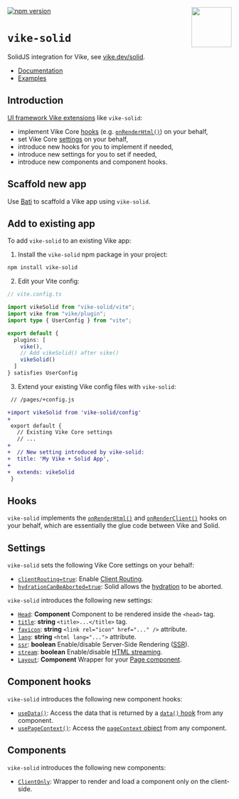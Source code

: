 [<img src="https://vike.dev/vike-readme.svg" align="right" height="90">](https://vike.dev)
[![npm version](https://img.shields.io/npm/v/vike-solid)](https://www.npmjs.com/package/vike-solid)

# `vike-solid`

SolidJS integration for Vike, see [vike.dev/solid](https://vike.dev/solid).

- [Documentation](https://vike.dev)
- [Examples](https://github.com/vikejs/vike-solid/tree/main/examples)

## Introduction

[UI framework Vike extensions](https://vike.dev/extensions) like `vike-solid`:

- implement Vike Core [hooks](https://vike.dev/hooks) (e.g. [`onRenderHtml()`](https://vike.dev/onRenderHtml)) on your
  behalf,
- set Vike Core [settings](https://vike.dev/settings) on your behalf,
- introduce new hooks for you to implement if needed,
- introduce new settings for you to set if needed,
- introduce new components and component hooks.

## Scaffold new app

Use [Bati](https://batijs.github.io/) to scaffold a Vike app using `vike-solid`.

## Add to existing app

To add `vike-solid` to an existing Vike app:

1. Install the `vike-solid` npm package in your project:

```bash
npm install vike-solid
```

2. Edit your Vite config:

```ts
// vite.config.ts

import vikeSolid from "vike-solid/vite";
import vike from "vike/plugin";
import type { UserConfig } from "vite";

export default {
  plugins: [
    vike(),
    // Add vikeSolid() after vike()
    vikeSolid()
  ]
} satisfies UserConfig
```

3. Extend your existing Vike config files with `vike-solid`:

```diff
 // /pages/+config.js

+import vikeSolid from 'vike-solid/config'
+
 export default {
   // Existing Vike Core settings
   // ...
+
+  // New setting introduced by vike-solid:
+  title: 'My Vike + Solid App',
+
+  extends: vikeSolid
 }
```

## Hooks

`vike-solid` implements the [`onRenderHtml()`](https://vike.dev/onRenderHtml) and
[`onRenderClient()`](https://vike.dev/onRenderClient) hooks on your behalf, which are essentially the glue code between
Vike and Solid.

## Settings

`vike-solid` sets the following Vike Core settings on your behalf:

- [`clientRouting=true`](https://vike.dev/clientRouting): Enable [Client Routing](https://vike.dev/client-routing).
- [`hydrationCanBeAborted=true`](https://vike.dev/hydrationCanBeAborted): Solid allows the
  [hydration](https://vike.dev/hydration) to be aborted.

`vike-solid` introduces the following new settings:

- [`Head`](https://vike.dev/head): **Component** Component to be rendered inside the `<head>` tag.
- [`title`](https://vike.dev/head): **string** `<title>...</title>` tag.
- [`favicon`](https://vike.dev/head): **string** `<link rel="icon" href="..." />` attribute.
- [`lang`](https://vike.dev/lang): **string** `<html lang="...">` attribute.
- [`ssr`](https://vike.dev/ssr): **boolean** Enable/disable Server-Side Rendering
  ([SSR](https://vike.dev/render-modes)).
- [`stream`](https://vike.dev/stream): **boolean** Enable/disable [HTML streaming](https://vike.dev/streaming).
- [`Layout`](https://vike.dev/Layout): **Component** Wrapper for your [Page component](https://vike.dev/Page).

## Component hooks

`vike-solid` introduces the following new component hooks:

- [`useData()`](https://vike.dev/useData): Access the data that is returned by a [`data()` hook](https://vike.dev/data)
  from any component.
- [`usePageContext()`](https://vike.dev/usePageContext): Access the [`pageContext` object](https://vike.dev/pageContext)
  from any component.

## Components

`vike-solid` introduces the following new components:

- [`ClientOnly`](https://vike.dev/ClientOnly): Wrapper to render and load a component only on the client-side.
